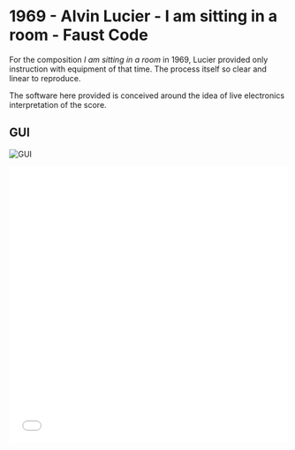 # 1969 - Alvin Lucier - I am sitting in a room - Faust Code

For the composition *I am sitting in a room* in 1969, Lucier provided only
instruction with equipment of that time. The process itself so clear and linear
to reproduce.

The software here provided is conceived around the idea of live electronics
interpretation of the score.

## GUI

![GUI](https://raw.githubusercontent.com/s-e-a-m/fc1969lais/master/resources/GUI.png)

<iframe style="border:0; width:100%; height:500px;" src="1969lais_html.html"></iframe>
